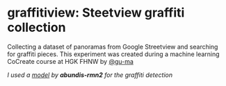 # graffitiview: Steetview graffiti collection
Collecting a dataset of panoramas from Google Streetview and searching for graffiti pieces.
This experiment was created during a machine learning CoCreate course at HGK FHNW by [@gu-ma](https://github.com/gu-ma)


*I used a [model](https://github.com/abundis-rmn2/graffiti_detection_OD_TF) by **abundis-rmn2** for the graffiti detection*
